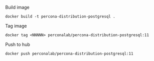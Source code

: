 
Build image

  `docker build -t percona-distribution-postgresql .`

Tag image
  
  `docker tag <NNNNN> perconalab/percona-distribution-postgresql:11`

Push to hub

  `docker push perconalab/percona-distribution-postgresql:11`
